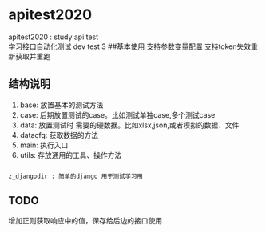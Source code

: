 # apitest2020
apitest2020 : study api test \
学习接口自动化测试
 dev test 3
##基本使用
支持参数变量配置
支持token失效重新获取并重跑

    
## 结构说明
1.  base: 放置基本的测试方法
2.  case: 后期放置测试的case。比如测试单独case,多个测试case
3.  data: 放置测试时 需要的硬数据。比如xlsx,json,或者模拟的数据、文件
4.  datacfg: 获取数据的方法
5. main:  执行入口
6. utils: 存放通用的工具、操作方法
###
    z_djangodir : 简单的django 用于测试学习用 
## TODO

  增加正则获取响应中的值，保存给后边的接口使用 
  
  
  
  
   

 

